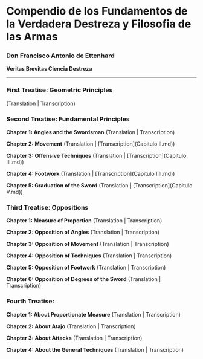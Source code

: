 # Compendio de los Fundamentos de la Verdadera Destreza y Filosofia de las Armas
### Don Francisco Antonio de Ettenhard
**Veritas Brevitas Ciencia Destreza**

***

### First Treatise: Geometric Principles
(Translation | Transcription)

### Second Treatise: Fundamental Principles
**Chapter 1: Angles and the Swordsman**
(Translation | Transcription) 

**Chapter 2: Movement**
(Translation | [Transcription](Capitulo II.md))

**Chapter 3: Offensive Techniques**
(Translation | [Transcription](Capitulo III.md))

**Chapter 4: Footwork**
(Translation | [Transcription](Capitulo IIII.md))

**Chapter 5: Graduation of the Sword**
(Translation | [Transcription](Capitulo V.md))

### Third Treatise: Oppositions

**Chapter 1: Measure of Proportion**
(Translation | Transcription)

**Chapter 2: Opposition of Angles**
(Translation | Transcription)

**Chapter 3: Opposition of Movement**
(Translation | Transcription)

**Chapter 4: Opposition of Techniques**
(Translation | Transcription)

**Chapter 5: Opposition of Footwork**
(Translation | Transcription)

**Chapter 6: Opposition of Degrees of the Sword**
(Translation | Transcription)


### Fourth Treatise:

**Chapter 1: About Proportionate Measure**
(Translation | Transcription)

**Chapter 2: About Atajo**
(Translation | Transcription)

**Chapter 3: About Attacks**
(Translation | Transcription)

**Chapter 4: About the General Techniques**
(Translation | Transcription) 